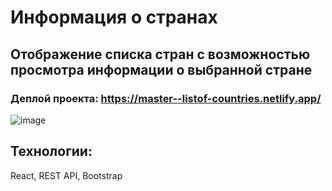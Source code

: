 # Информация о странах

## Отображение списка стран с возможностью просмотра информации о выбранной стране

### Деплой проекта: https://master--listof-countries.netlify.app/

![image](https://github.com/Christinnenko/list-of-countries/assets/135636897/caff06e2-dbec-4f58-9d3e-71a2ea532f04)

## Технологии:

React, REST API, Bootstrap



